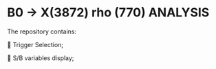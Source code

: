 # B0 -> X(3872) rho (770) ANALYSIS

The repository contains:

📌 Trigger Selection; 

📌 S/B variables display;
